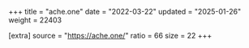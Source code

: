 +++
title = "ache.one"
date = "2022-03-22"
updated = "2025-01-26"
weight = 22403

[extra]
source = "https://ache.one/"
ratio = 66
size = 22
+++
